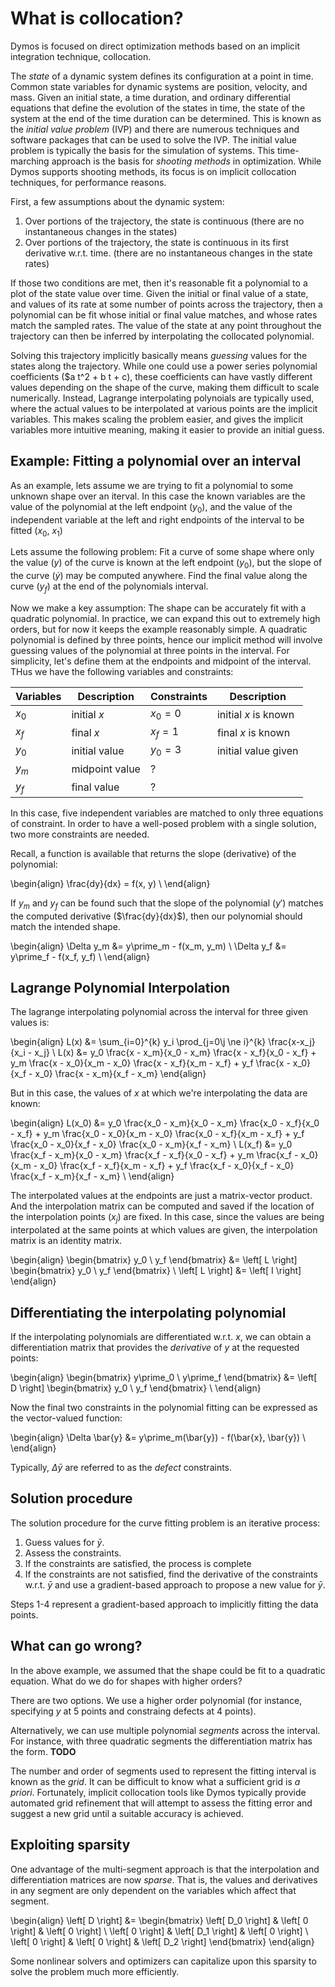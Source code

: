# What is collocation?

Dymos is focused on direct optimization methods based on an implicit integration technique, collocation.

The _state_ of a dynamic system defines its configuration at a point in time.
Common state variables for dynamic systems are position, velocity, and mass.
Given an initial state, a time duration, and ordinary differential equations that define the evolution of the states in time, the state of the system at the end of the time duration can be determined.
This is known as the _initial value problem_ (IVP) and there are numerous techniques and software packages that can be used to solve the IVP.
The initial value problem is typically the basis for the simulation of systems.
This time-marching approach is the basis for _shooting methods_ in optimization.
While Dymos supports shooting methods, its focus is on implicit collocation techniques, for performance reasons.

First, a few assumptions about the dynamic system:

1.  Over portions of the trajectory, the state is continuous (there are no instantaneous changes in the states)
2.  Over portions of the trajectory, the state is continuous in its first derivative w.r.t. time. (there are no instantaneous changes in the state rates)

If those two conditions are met, then it's reasonable fit a polynomial to a plot of the state value over time.
Given the initial or final value of a state, and values of its rate at some number of points across the trajectory, then a polynomial can be fit whose initial or final value matches, and whose rates match the sampled rates.
The value of the state at any point throughout the trajectory can then be inferred by interpolating the collocated polynomial.

Solving this trajectory implicitly basically means _guessing_ values for the states along the trajectory.
While one could use a power series polynomial coefficients ($a t^2 + b t + c), these coefficients can have vastly different values depending on the shape of the curve, making them difficult to scale numerically.
Instead, Lagrange interpolating polynoials are typically used, where the actual values to be interpolated at various points are the implicit variables.
This makes scaling the problem easier, and gives the implicit variables more intuitive meaning, making it easier to provide an initial guess.

## Example:  Fitting a polynomial over an interval

As an example, lets assume we are trying to fit a polynomial to some unknown shape over an iterval.
In this case the known variables are the value of the polynomial at the left endpoint ($y_0$), and the value of the independent variable at the left and right endpoints of the interval to be fitted ($x_0$, $x_1$)

Lets assume the following problem:  Fit a curve of some shape where only the value ($y$) of the curve is known at the left endpoint ($y_0$), but the slope of the curve ($\dot{y}$) may be computed anywhere.
Find the final value along the curve $(y_f)$ at the end of the polynomials interval.

Now we make a key assumption:  The shape can be accurately fit with a quadratic polynomial.
In practice, we can expand this out to extremely high orders, but for now it keeps the example reasonably simple.
A quadratic polynomial is defined by three points, hence our implicit method will involve guessing values of the polynomial at three points in the interval.
For simplicity, let's define them at the endpoints and midpoint of the interval.
THus we have the following variables and constraints:


| Variables  | Description     | Constraints    | Description            |
|------------|-----------------|----------------|------------------------|
| $x_0$      | initial $x$     | $x_0 = 0$      | initial $x$ is known   |
| $x_f$      | final $x$       | $x_f = 1$      | final $x$ is known     |
| $y_0$      | initial value   | $y_0 = 3$      | initial value given    |
| $y_m$      | midpoint value  | ?              |                        |
| $y_f$      | final value     | ?              |                        |

In this case, five independent variables are matched to only three equations of constraint.
In order to have a well-posed problem with a single solution, two more constraints are needed.

Recall, a function is available that returns the slope (derivative) of the polynomial:

\begin{align}
    \frac{dy}{dx} = f(x, y) \\
\end{align}

If $y_m$ and $y_f$ can be found such that the slope of the polynomial ($y\prime$) matches the computed derivative ($\frac{dy}{dx}$), then our polynomial should match the intended shape.

\begin{align}
    \Delta y_m &= y\prime_m - f(x_m, y_m) \\
    \Delta y_f &= y\prime_f - f(x_f, y_f) \\
\end{align}

## Lagrange Polynomial Interpolation

The lagrange interpolating polynomial across the interval for three given values is:

\begin{align}
  L(x) &= \sum_{i=0}^{k} y_i \prod_{j=0\\j \ne i}^{k} \frac{x-x_j}{x_i - x_j} \\
  L(x) &= y_0 \frac{x - x_m}{x_0 - x_m} \frac{x - x_f}{x_0 - x_f} +
          y_m \frac{x - x_0}{x_m - x_0} \frac{x - x_f}{x_m - x_f} +
          y_f \frac{x - x_0}{x_f - x_0} \frac{x - x_m}{x_f - x_m}
\end{align}

But in this case, the values of $x$ at which we're interpolating the data are known:

\begin{align}
  L(x_0) &= y_0 \frac{x_0 - x_m}{x_0 - x_m} \frac{x_0 - x_f}{x_0 - x_f} +
            y_m \frac{x_0 - x_0}{x_m - x_0} \frac{x_0 - x_f}{x_m - x_f} +
            y_f \frac{x_0 - x_0}{x_f - x_0} \frac{x_0 - x_m}{x_f - x_m} \\
  L(x_f) &= y_0 \frac{x_f - x_m}{x_0 - x_m} \frac{x_f - x_f}{x_0 - x_f} +
            y_m \frac{x_f - x_0}{x_m - x_0} \frac{x_f - x_f}{x_m - x_f} +
            y_f \frac{x_f - x_0}{x_f - x_0} \frac{x_f - x_m}{x_f - x_m} \\
\end{align}

The interpolated values at the endpoints are just a matrix-vector product.
And the interpolation matrix can be computed and saved if the location of the interpolation points ($x_j$) are fixed.
In this case, since the values are being interpolated at the same points at which values are given, the interpolation matrix is an identity matrix.

\begin{align}
   \begin{bmatrix} y_0 \\ y_f \end{bmatrix} &= \left[ L \right] \begin{bmatrix} y_0 \\ y_f \end{bmatrix} \\
   \left[ L \right] &= \left[ I \right]
\end{align}

## Differentiating the interpolating polynomial

If the interpolating polynomials are differentiated w.r.t. $x$, we can obtain a differentiation matrix that provides the _derivative_ of $y$ at the requested points:

\begin{align}
   \begin{bmatrix} y\prime_0 \\ y\prime_f \end{bmatrix} &= \left[ D \right] \begin{bmatrix} y_0 \\ y_f \end{bmatrix} \\
\end{align}

Now the final two constraints in the polynomial fitting can be expressed as the vector-valued function:

\begin{align}
    \Delta \bar{y} &= y\prime_m(\bar{y}) - f(\bar{x}, \bar{y}) \\
\end{align}

Typically, $\Delta \bar{y}$ are referred to as the _defect_ constraints.

## Solution procedure

The solution procedure for the curve fitting problem is an iterative process:

1.  Guess values for $\bar{y}$.
2.  Assess the constraints.
3.  If the constraints are satisfied, the process is complete
4.  If the constraints are not satisfied, find the derivative of the constraints w.r.t. $\bar{y}$ and use a gradient-based approach to propose a new value for $\bar{y}$.

Steps 1-4 represent a gradient-based approach to implicitly fitting the data points.

## What can go wrong?

In the above example, we assumed that the shape could be fit to a quadratic equation.
What do we do for shapes with higher orders?

There are two options.
We use a higher order polynomial (for instance, specifying $y$ at 5 points and constraing defects at 4 points).

Alternatively, we can use multiple polynomial _segments_ across the interval.
For instance, with three quadratic segments the differentiation matrix has the form. **TODO**

The number and order of segments used to represent the fitting interval is known as the _grid_.
It can be difficult to know what a sufficient grid is _a priori_.
Fortunately, implicit collocation tools like Dymos typically provide automated grid refinement that will attempt to assess the fitting error and suggest a new grid until a suitable accuracy is achieved.

## Exploiting sparsity

One advantage of the multi-segment approach is that the interpolation and differentiation matrices are now _sparse_.
That is, the values and derivatives in any segment are only dependent on the variables which affect that segment.

\begin{align}
\left[ D \right] &=
\begin{bmatrix}
  \left[ D_0 \right] & \left[ 0 \right] & \left[ 0 \right] \\
  \left[ 0 \right] & \left[ D_1 \right] & \left[ 0 \right] \\
  \left[ 0 \right] & \left[ 0 \right] & \left[ D_2 \right]
\end{bmatrix}
\end{align}

Some nonlinear solvers and optimizers can capitalize upon this sparsity to solve the problem much more efficiently.

